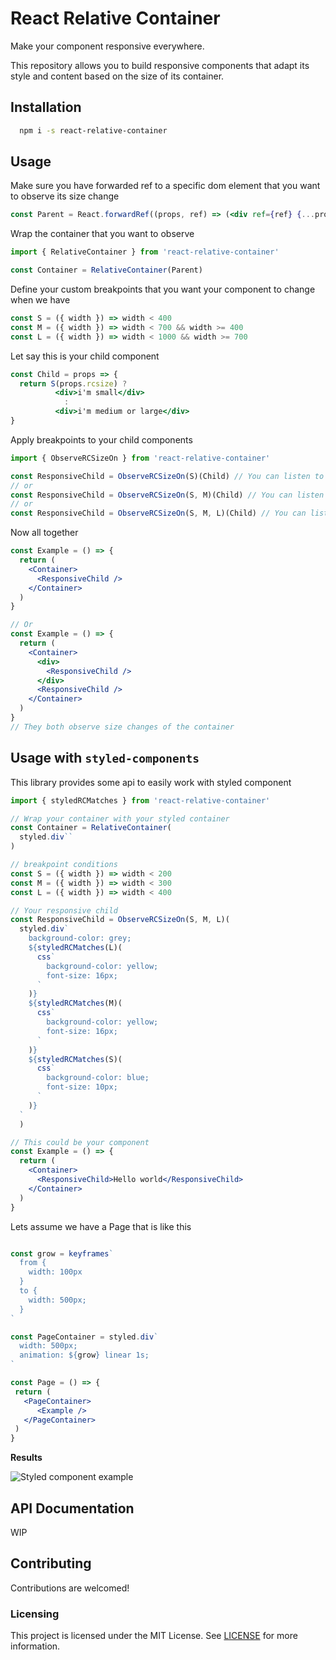 # **React Relative Container**

Make your component responsive everywhere.

This repository allows you to build responsive components that adapt its style and content based on the size of its container.

## Installation
```sh
  npm i -s react-relative-container
```

## Usage

Make sure you have forwarded ref to a specific dom element that you want to observe its size change
```jsx
const Parent = React.forwardRef((props, ref) => (<div ref={ref} {...props} />)
```

Wrap the container that you want to observe
```jsx
import { RelativeContainer } from 'react-relative-container'

const Container = RelativeContainer(Parent)
```

Define your custom breakpoints that you want your component to change when we have
```jsx
const S = ({ width }) => width < 400
const M = ({ width }) => width < 700 && width >= 400
const L = ({ width }) => width < 1000 && width >= 700
```

Let say this is your child component
```jsx
const Child = props => {
  return S(props.rcsize) ? 
          <div>i'm small</div> 
            : 
          <div>i'm medium or large</div>
}
```

Apply breakpoints to your child components
```jsx
import { ObserveRCSizeOn } from 'react-relative-container'

const ResponsiveChild = ObserveRCSizeOn(S)(Child) // You can listen to S only
// or
const ResponsiveChild = ObserveRCSizeOn(S, M)(Child) // You can listen to S and M only
// or
const ResponsiveChild = ObserveRCSizeOn(S, M, L)(Child) // You can listen to S, M and L
```

Now all together

```jsx
const Example = () => {
  return (
    <Container>
      <ResponsiveChild />
    </Container>
  )
}

// Or
const Example = () => {
  return (
    <Container>
      <div>
        <ResponsiveChild />
      </div>
      <ResponsiveChild />
    </Container>
  )
}
// They both observe size changes of the container
```

## Usage with `styled-components`
This library provides some api to easily work with styled component
```jsx
import { styledRCMatches } from 'react-relative-container'

// Wrap your container with your styled container
const Container = RelativeContainer(
  styled.div``
)

// breakpoint conditions
const S = ({ width }) => width < 200
const M = ({ width }) => width < 300
const L = ({ width }) => width < 400

// Your responsive child
const ResponsiveChild = ObserveRCSizeOn(S, M, L)(
  styled.div`
    background-color: grey;
    ${styledRCMatches(L)(
      css`
        background-color: yellow;
        font-size: 16px;
      `
    )}
    ${styledRCMatches(M)(
      css`
        background-color: yellow;
        font-size: 16px;
      `
    )}
    ${styledRCMatches(S)(
      css`
        background-color: blue;
        font-size: 10px;
      `
    )}
  `
  )

// This could be your component
const Example = () => {
  return (
    <Container>
      <ResponsiveChild>Hello world</ResponsiveChild>
    </Container>
  )
}
```

Lets assume we have a Page that is like this
```jsx

const grow = keyframes`
  from {
    width: 100px
  }
  to {
    width: 500px;
  }
`

const PageContainer = styled.div`
  width: 500px;
  animation: ${grow} linear 1s;
`

const Page = () => {
 return (
   <PageContainer>
      <Example />
   </PageContainer>
 )
}
```

**Results**

![Styled component example](https://user-images.githubusercontent.com/15144618/99157663-40a98480-26cb-11eb-92ec-c5e7736e7a96.gif)

## API Documentation
WIP

## Contributing

Contributions are welcomed!

### Licensing

This project is licensed under the MIT License. See [LICENSE](LICENSE) for more information.